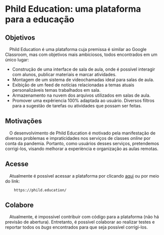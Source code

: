 # Phild Education: uma plataforma para a educação
## Objetivos
&emsp;Phild Education é uma plataforma cuja premissa é similar ao Google Classroom, mas com objetivos mais ambiciosos, todos encontrados em um único lugar:
- Construção de uma interface de sala de aula, onde é possível interagir com alunos, publicar materiais e marcar atividades.
- Montagem de um sistema de videochamadas ideal para salas de aula.
- Exibição de um feed de notícias relacionadas a temas atuais personalizáveis temas trabalhados em sala.
- Armazenamento na nuvem dos arquivos utilizados em salas de aula.
- Promover uma expêriencia 100% adaptada ao usuário. Diversos filtros para a sugestão de tarefas ou atividades que possam ser feitas.
## Motivações
&emsp;O desenvolvimento de Phild Education é motivado pela manifestação de diversos problemas e impraticidades nos serviços de classes *online* por conta da pandemia. Portanto, como usuários desses serviços, pretendemos corrigi-los, visando melhorar a experiència e organização as aulas remotas.
## Acesse
&emsp;Atualmente é possível acessar a plataforma por clicando [aqui](https://phild.education/) ou por meio do link:
```
    https://phild.education/
```
## Colabore
&emsp;Atualmente, é impossível contribuir com código para a plataforma (não há previsão de abertura). Entretanto, é possível colaborar ao realizar testes e reportar todos os *bugs* encontrados para que seja possível corrigi-los.